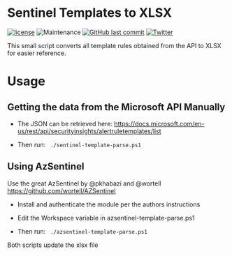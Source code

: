 # Sentinel Templates to XLSX

[![license](https://img.shields.io/github/license/olafhartong/sysmon-modular.svg?style=flat-square)](https://github.com/olafhartong/sysmon-modular/blob/master/license.md)
![Maintenance](https://img.shields.io/maintenance/yes/2020.svg?style=flat-square)
[![GitHub last commit](https://img.shields.io/github/last-commit/olafhartong/sysmon-modular.svg?style=flat-square)](https://github.com/olafhartong/sysmon-modular/commit/master)
[![Twitter](https://img.shields.io/twitter/follow/olafhartong.svg?style=social&label=Follow)](https://twitter.com/olafhartong)

This small script converts all template rules obtained from the API to XLSX for easier reference.

# Usage

## Getting the data from the Microsoft API Manually
* The JSON can be retrieved here: https://docs.microsoft.com/en-us/rest/api/securityinsights/alertruletemplates/list

* Then run: ``` ./sentinel-template-parse.ps1```

## Using AzSentinel

Use the great AzSentinel by @pkhabazi and @wortell https://github.com/wortell/AZSentinel
* Install and authenticate the module per the authors instructions

* Edit the Workspace variable in azsentinel-template-parse.ps1

* Then run: ``` ./azsentinel-template-parse.ps1```


Both scripts update the xlsx file